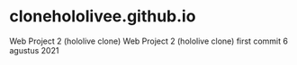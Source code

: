 # clonehololivee.github.io
Web Project 2 (hololive clone)
Web Project 2 (hololive clone)
first commit 6 agustus 2021
